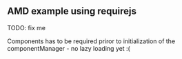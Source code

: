 ## AMD example using requirejs

TODO: fix me

Components has to be required priror to initialization of the componentManager - no lazy loading yet :(
